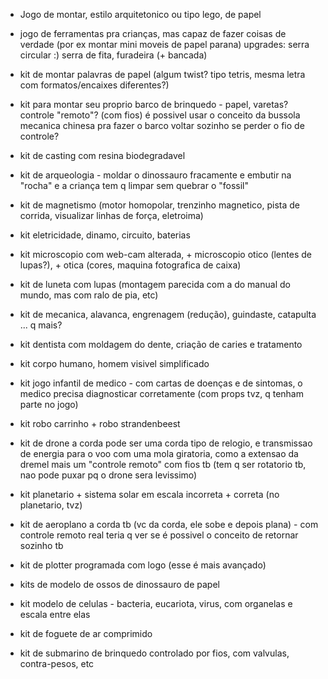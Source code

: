 - Jogo de montar, estilo arquitetonico ou tipo lego, de papel

- jogo de ferramentas pra crianças, mas capaz de fazer coisas de verdade (por ex montar mini moveis de papel parana)
   upgrades: serra circular :) serra de fita, furadeira (+ bancada)

- kit de montar palavras de papel (algum twist? tipo tetris, mesma letra com formatos/encaixes diferentes?)

- kit para montar seu proprio barco de brinquedo - papel, varetas? controle "remoto"? (com fios)
    é possivel usar o conceito da bussola mecanica chinesa pra fazer o barco voltar sozinho se perder o fio de controle?
   
- kit de casting com resina biodegradavel

- kit de arqueologia - moldar o dinossauro fracamente e embutir na "rocha" e a criança tem q limpar sem quebrar o "fossil"

- kit de magnetismo (motor homopolar, trenzinho magnetico, pista de corrida, visualizar linhas de força, eletroima)

- kit eletricidade, dinamo, circuito, baterias

- kit microscopio com web-cam alterada, + microscopio otico (lentes de lupas?), + otica (cores, maquina fotografica de caixa)

- kit de luneta com lupas (montagem parecida com a do manual do mundo, mas com ralo de pia, etc) 

- kit de mecanica, alavanca, engrenagem (redução), guindaste, catapulta ... q mais?

- kit dentista com moldagem do dente, criação de caries e tratamento

- kit corpo humano, homem visivel simplificado

- kit jogo infantil de medico - com cartas de doenças e de sintomas, o medico precisa diagnosticar corretamente (com props tvz, q tenham parte no jogo)

- kit robo carrinho + robo strandenbeest

- kit de drone a corda 
    pode ser uma corda tipo de relogio, e transmissao de energia para o voo com uma mola giratoria, como a extensao da dremel
    mais um "controle remoto" com fios tb (tem q ser rotatorio tb, nao pode puxar pq o drone sera levissimo)
    
- kit planetario + sistema solar em escala incorreta + correta (no planetario, tvz)

- kit de aeroplano a corda tb (vc da corda, ele sobe e depois plana) - com controle remoto real
    teria q ver se é possivel o conceito de retornar sozinho tb 
    
- kit de plotter programada com logo (esse é mais avançado)

- kits de modelo de ossos de dinossauro de papel

- kit modelo de celulas - bacteria, eucariota, virus, com organelas e escala entre elas

- kit de foguete de ar comprimido

- kit de submarino de brinquedo controlado por fios, com valvulas, contra-pesos, etc


